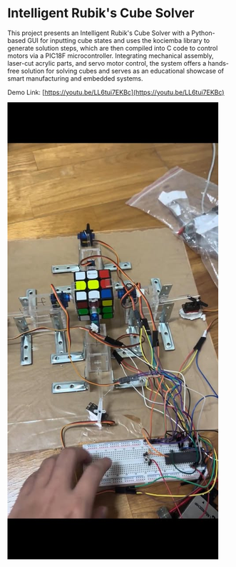 # Intelligent Rubik's Cube Solver
This project presents an Intelligent Rubik's Cube Solver with a Python-based GUI for inputting cube states and uses the kociemba library to generate solution steps, which are then compiled into C code to control motors via a PIC18F microcontroller. Integrating mechanical assembly, laser-cut acrylic parts, and servo motor control, the system offers a hands-free solution for solving cubes and serves as an educational showcase of smart manufacturing and embedded systems.

Demo Link: [https://youtu.be/LL6tui7EKBc](https://youtu.be/LL6tui7EKBc)

![Demo Image](demo.jpg)
